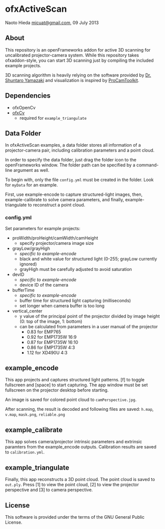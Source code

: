 ofxActiveScan
========

Naoto Hieda <micuat@gmail.com>, 09 July 2013


About
--------

This repository is an openFrameworks addon for active 3D scanning for
uncalibrated projector-camera system. While this repository takes ofxaddon-style,
you can start 3D scanning just by compiling the included example projects.

3D scanning algorithm is heavily relying on the software provided by
[Dr. Shuntaro Yamazaki][1] and visualization is inspired by [ProCamToolkit][2].


Dependencies
--------

* ofxOpenCv
* [ofxCv](https://github.com/kylemcdonald/ofxCv)
    * required for `example_triangulate`


Data Folder
--------

In ofxActiveScan examples, a data folder stores all information of
a projector-camera pair, including calibration parameters and a point cloud.

In order to specify the data folder, just drag the folder icon
to the openFrameworks window. The folder path can be specified by 
a command-line argument as well.

To begin with, only the file `config.yml` must be created in the folder.
Look for `myData` for an example.

First, use example-encode to capture structured-light images,
then, example-calibrate to solve camera parameters,
and finally, example-triangulate to reconstruct a point cloud.


### config.yml

Set parameters for example projects:

* proWidth/proHeight/camWidth/camHeight
    * specify projector/camera image size
* grayLow/grayHigh
    * *specific to example-encode*
    * black and white value for structured light (0-255; grayLow currently ignored)
    * grayHigh must be carefully adjusted to avoid saturation
* devID
    * *specific to example-encode*
    * device ID of the camera
* bufferTime
    * *specific to example-encode*
    * buffer time for structured light capturing (milliseconds)
    * set longer when camera buffer is too long
* vertical_center
    * y value of the principal point of the projector divided by image height (0: top of the image, 1: bottom)
    * can be calculated from parameters in a user manual of the projector
        * 0.83 for EMP765
        * 0.92 for EMP1735W 16:9
        * 0.87 for EMP1735W 16:10
        * 0.86 for EMP1735W 4:3
        * 1.12 for XD490U 4:3


example_encode
--------

This app projects and captures structured light patterns.
[f] to toggle fullscreen and [space] to start capturing.
The app window must be set fullscreen on the projector desktop before starting.

An image is saved for colored point cloud to `camPerspective.jpg`.

After scanning, the result is decoded and following files are saved:
`h.map`, `v.map`, `mask.png`, `reliable.png`


example_calibrate
--------

This app solves camera/projector intrinsic parameters and extrinsic paramters from
the example_encode outputs. Calibration results are saved to `calibration.yml`.


example_triangulate
--------

Finally, this app reconstructs a 3D point cloud. The point cloud is saved to `out.ply`.
Press \[1] to view the point cloud, \[2] to view the projector perspective
and \[3] to camera perspective.


License
--------

This software is provided under the terms of the GNU General Public License.


[1]: http://staff.aist.go.jp/shun-yamazaki/research/calibration/ "Self-Calibration of Projector Camera Systems"
[2]: https://github.com/YCAMInterlab/ProCamToolkit/ "ProCamToolkit"
